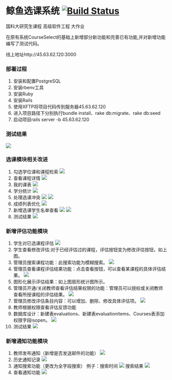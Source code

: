 # 鲸鱼选课系统  [![Build Status](https://www.travis-ci.org/skkshr/CourseSelect_New.svg?branch=master)](https://www.travis-ci.org/skkshr/CourseSelect_New)
国科大研究生课程 高级软件工程 大作业

在原有系统CourseSelect的基础上新增部分新功能和完善已有功能,并对新增功能编写了测试代码。

线上地址http://45.63.62.120:3000
### 部署过程
1. 安装和配置PostgreSQL
2. 安装rbenv工具
3. 安装Ruby
4. 安装Rails
5. 使用XFTP将项目代码传到服务器45.63.62.120
6. 进入项目路径下分别执行bundle install、rake db:migrate、rake db:seed
7. 启动项目rails server -b 45.63.62.120
### 测试结果
![](https://github.com/skkshr/CourseSelect_New/blob/master/raw/jin/testresult.png)
### 选课模块相关改进
1. 勾选学位课和课程检索
![](https://github.com/skkshr/CourseSelect_New/blob/master/raw/xu/x1.png)
2. 查看课程详情
![](https://github.com/skkshr/CourseSelect_New/blob/master/raw/xu/x2.png)
3. 我的课表
![](https://github.com/skkshr/CourseSelect_New/blob/master/raw/xu/x3.png)
4. 学分统计
![](https://github.com/skkshr/CourseSelect_New/blob/master/raw/xu/x4.png)
5. 处理选课冲突
![](https://github.com/skkshr/CourseSelect_New/blob/master/raw/xu/x5.png)
![](https://github.com/skkshr/CourseSelect_New/blob/master/raw/xu/x6.png)
6. 成绩列表优化
![](https://github.com/skkshr/CourseSelect_New/blob/master/raw/xu/x7.png)
7. 新增选课学生名单查看
![](https://github.com/skkshr/CourseSelect_New/blob/master/raw/xu/x8.png)
![](https://github.com/skkshr/CourseSelect_New/blob/master/raw/xu/x9.png)
8. 测试结果
![](https://github.com/skkshr/CourseSelect_New/blob/master/raw/xu/xzh%E6%B5%8B%E8%AF%95%E7%BB%93%E6%9E%9C.png)
### 新增评估功能模块
1. 学生对已选课程评估
![](https://github.com/skkshr/CourseSelect_New/blob/master/raw/sun/s1.png)
2. 学生查看修改评估:对于已经评估过的课程，评估按钮变为修改评估按钮，如上图。
3. 管理员搜索课程功能：此搜索功能为模糊搜索。
![](https://github.com/skkshr/CourseSelect_New/blob/master/raw/sun/s2.png)
4. 管理员查看课程评估结果功能：点击查看按钮，可以查看某课程的具体评估结果。
![](https://github.com/skkshr/CourseSelect_New/blob/master/raw/sun/s3.png)
5. 图形化展示评估结果：如上图扇形统计图所示。
6. 管理员开通/关闭教师查看评估结果权限的功能：管理员可以授权或关闭教师查看所授课程的评估结果。
![](https://github.com/skkshr/CourseSelect_New/blob/master/raw/sun/s4.png)
7. 管理员修改评估条目内容：可以增加、删除、修改具体评估项。
![](https://github.com/skkshr/CourseSelect_New/blob/master/raw/sun/s5.png)
8. 教师根据权限查看评估反馈功能
9. 数据库设计：新建表evaluations、新建表evaluationitems、Courses表添加权限字段isopen。
![](https://github.com/skkshr/CourseSelect_New/blob/master/raw/sun/db.png)
10. 测试结果
![](https://github.com/skkshr/CourseSelect_New/blob/master/raw/sun/st.png)
### 新增通知功能模块
1. 教师发布通知（新增是否发送邮件的功能）
![](https://github.com/skkshr/CourseSelect_New/blob/master/raw/jin/发布通知.png)
2. 历史通知记录
![](https://github.com/skkshr/CourseSelect_New/blob/master/raw/jin/历史记录.png)
3. 通知搜索功能（更改为全字段搜索）
例子：搜索时间
![](https://github.com/skkshr/CourseSelect_New/blob/master/raw/jin/搜索通知.png)
搜索结果
![](https://github.com/skkshr/CourseSelect_New/blob/master/raw/jin/搜索通知结果.png)
4. 查看通知功能
![](https://github.com/skkshr/CourseSelect_New/blob/master/raw/jin/查看通知.png)
